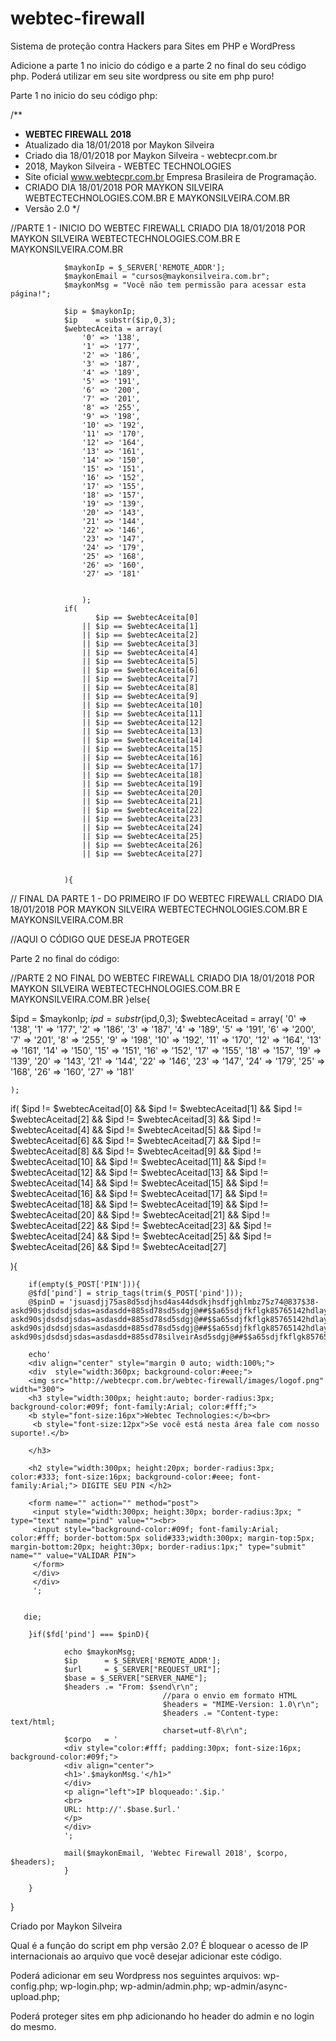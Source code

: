 # webtec-firewall
Sistema de proteção contra Hackers para Sites em PHP e WordPress

Adicione a parte 1 no inicio do código e a parte 2 no final do seu código php. 
Poderá utilizar em seu site wordpress ou site em php puro! 

Parte 1 no inicio do seu código php:

/**
 * <b> WEBTEC FIREWALL 2018 </b>
 * Atualizado dia 18/01/2018 por Maykon Silveira
 * Criado dia 18/01/2018 por Maykon Silveira - webtecpr.com.br
 * 2018, Maykon Silveira - WEBTEC TECHNOLOGIES
 * Site oficial www.webtecpr.com.br Empresa Brasileira de Programação.
 * CRIADO DIA 18/01/2018 POR MAYKON SILVEIRA WEBTECTECHNOLOGIES.COM.BR E MAYKONSILVEIRA.COM.BR
 * Versão 2.0
 */

//PARTE 1 - INICIO DO WEBTEC FIREWALL CRIADO DIA 18/01/2018 POR MAYKON SILVEIRA WEBTECTECHNOLOGIES.COM.BR E MAYKONSILVEIRA.COM.BR
            
                $maykonIp = $_SERVER['REMOTE_ADDR'];
                $maykonEmail = "cursos@maykonsilveira.com.br";
                $maykonMsg = "Você não tem permissão para acessar esta página!";

                $ip = $maykonIp;
                $ip    = substr($ip,0,3);
                $webtecAceita = array(
                    '0' => '138',
                    '1' => '177',
                    '2' => '186',
                    '3' => '187',
                    '4' => '189',
                    '5' => '191',
                    '6' => '200',
                    '7' => '201',
                    '8' => '255',
                    '9' => '198',
                    '10' => '192',
                    '11' => '170',
                    '12' => '164',
                    '13' => '161',
                    '14' => '150',
                    '15' => '151',
                    '16' => '152',
                    '17' => '155',
                    '18' => '157',
                    '19' => '139',
                    '20' => '143',
                    '21' => '144',
                    '22' => '146',
                    '23' => '147',
                    '24' => '179',
                    '25' => '168',
                    '26' => '160',
                    '27' => '181'
                    

                    );
                if(
                       $ip == $webtecAceita[0] 
                    || $ip == $webtecAceita[1] 
                    || $ip == $webtecAceita[2] 
                    || $ip == $webtecAceita[3] 
                    || $ip == $webtecAceita[4] 
                    || $ip == $webtecAceita[5] 
                    || $ip == $webtecAceita[6] 
                    || $ip == $webtecAceita[7] 
                    || $ip == $webtecAceita[8]
                    || $ip == $webtecAceita[9]
                    || $ip == $webtecAceita[10]
                    || $ip == $webtecAceita[11]
                    || $ip == $webtecAceita[12]
                    || $ip == $webtecAceita[13]
                    || $ip == $webtecAceita[14]
                    || $ip == $webtecAceita[15]
                    || $ip == $webtecAceita[16]
                    || $ip == $webtecAceita[17]
                    || $ip == $webtecAceita[18]
                    || $ip == $webtecAceita[19]
                    || $ip == $webtecAceita[20]
                    || $ip == $webtecAceita[21]
                    || $ip == $webtecAceita[22]
                    || $ip == $webtecAceita[23]
                    || $ip == $webtecAceita[24]
                    || $ip == $webtecAceita[25]
                    || $ip == $webtecAceita[26]
                    || $ip == $webtecAceita[27]
                    

                ){

// FINAL DA PARTE 1 - DO PRIMEIRO IF DO WEBTEC FIREWALL CRIADO DIA 18/01/2018 POR MAYKON SILVEIRA WEBTECTECHNOLOGIES.COM.BR E MAYKONSILVEIRA.COM.BR
                    
//AQUI O CÓDIGO QUE DESEJA PROTEGER  

Parte 2 no final do código:

//PARTE 2 NO FINAL DO WEBTEC FIREWALL CRIADO DIA 18/01/2018 POR MAYKON SILVEIRA WEBTECTECHNOLOGIES.COM.BR E MAYKONSILVEIRA.COM.BR
 }else{

$ipd = $maykonIp;
$ipd = substr($ipd,0,3);
$webtecAceitad = array(
    '0' => '138',
    '1' => '177',
    '2' => '186',
    '3' => '187',
    '4' => '189',
    '5' => '191',
    '6' => '200',
    '7' => '201',
    '8' => '255',
    '9' => '198',
    '10' => '192',
    '11' => '170',
    '12' => '164',
    '13' => '161',
    '14' => '150',
    '15' => '151',
    '16' => '152',
    '17' => '155',
    '18' => '157',
    '19' => '139',
    '20' => '143',
    '21' => '144',
    '22' => '146',
    '23' => '147',
    '24' => '179',
    '25' => '168',
    '26' => '160',
    '27' => '181'
    

    );

if(
       $ipd != $webtecAceitad[0] 
    && $ipd != $webtecAceitad[1] 
    && $ipd != $webtecAceitad[2] 
    && $ipd != $webtecAceitad[3] 
    && $ipd != $webtecAceitad[4] 
    && $ipd != $webtecAceitad[5] 
    && $ipd != $webtecAceitad[6] 
    && $ipd != $webtecAceitad[7] 
    && $ipd != $webtecAceitad[8]
    && $ipd != $webtecAceitad[9]
    && $ipd != $webtecAceitad[10]
    && $ipd != $webtecAceitad[11]
    && $ipd != $webtecAceitad[12]
    && $ipd != $webtecAceitad[13]
    && $ipd != $webtecAceitad[14]
    && $ipd != $webtecAceitad[15]
    && $ipd != $webtecAceitad[16]
    && $ipd != $webtecAceitad[17]
    && $ipd != $webtecAceitad[18]
    && $ipd != $webtecAceitad[19]
    && $ipd != $webtecAceitad[20]
    && $ipd != $webtecAceitad[21]
    && $ipd != $webtecAceitad[22]
    && $ipd != $webtecAceitad[23]
    && $ipd != $webtecAceitad[24]
    && $ipd != $webtecAceitad[25]
    && $ipd != $webtecAceitad[26]
    && $ipd != $webtecAceitad[27]
    

){

        if(empty($_POST['PIN'])){
        @$fd['pind'] = strip_tags(trim($_POST['pind']));
        @$pinD = 'jsuasdjj75as8d5sdjhsd4as44dsdkjhsdfjghlmbz75z74@837$38-askd90sjdsdsdjsdas=asdasdd+885sd78sd5sdgj@##$$a65sdjfkflgk85765142hdlaywr5422##webtec$sddksajdkeyhsaj%%¨5as8d5sdjhsd4as44dsdkjhsdfjghlmbz75z74@837$3¨&&*fjhmnzgagfk85765142hdlaywr5422##webtec$sddksajdkeyhsaj%%¨5as8d5sdjhjsuasdjj75as8d5sdjhsd4as44dsdkjhsdfjghlmbjsmaykonuasdjj75as8d5sdjhsd4as44dsdkjhsdfjghlmbz75z74@837$38-askd90sjdsdsdjsdas=asdasdd+885sd78sd5sdgj@##$$a65sdjfkflgk85765142hdlaywr5422##webtec$sddksajdkeyhsaj%%¨5as8d5sdjhsd4as44dsdkjhsdfjghlmbz75z74@837$3¨&&*fjhmnzgagfk85765142hdlaywr5422##webtec$sddksajmjdkeyhsaj%%¨5as8d5sdjhjsuasdjj75as8d5sdjhsd4as44dsdkjhsdfjghlmbz75z74@837$38-askd90sjdsdsdjsdas=asdasdd+885sd78sd5sdgj@##$$a65sdjfkflgk85765142hdlaywr5422##webtec$sddksajdkeyhsaj%%¨5as8d5sdjhsd4as44dsdkjhsdfjghlmbz75z74@837$3¨&&*fjhmnzgagfk85765142hdlaywr5422##webtec$sddksajROdjdkeyhsaj%%¨5as8d5sdjhsd4as44dsdkjhsdfjghlmbz75z74@837$3¨&&*fq2dfsd4as44dsdkjhsdfjghlmbz75z74@837$3¨&&*fq2dfz75z74@837$3webtec8-askd90sjdsdsdjsdas=asdasdd+885sd78silveirAsd5sdgj@##$$a65sdjfkflgk85765142hdlaywr5422##webtec$sddksajdkeyhsaj%%¨5as8d5sdjhsd4as44dsdkjhsdfjghlmbz75z74@837$3¨&&*fjhmnzgagfk85765142hdlaywr5422##webtec$sddksajdkeyhsaj%%¨5as8d5sdjhsd4as44dsdkjhsdfjghlmbz75z74@837$3¨&&*fq2dfsd4as44dsdkjhsdfjghlmbz75z74@837$3¨&&*fq2df';
        
        echo'
        <div align="center" style="margin 0 auto; width:100%;">
        <div  style="width:360px; background-color:#eee;">
        <img src="http://webtecpr.com.br/webtec-firewall/images/logof.png" width="300">
        <h3 style="width:300px; height:auto; border-radius:3px; background-color:#09f; font-family:Arial; color:#fff;">
        <b style="font-size:16px">Webtec Technologies:</b><br>
         <b style="font-size:12px">Se você está nesta área fale com nosso suporte!.</b>

        </h3>

        <h2 style="width:300px; height:20px; border-radius:3px; color:#333; font-size:16px; background-color:#eee; font-family:Arial;"> DIGITE SEU PIN </h2>
        
        <form name="" action="" method="post">
         <input style="width:300px; height:30px; border-radius:3px; " type="text" name="pind" value=""><br>
         <input style="background-color:#09f; font-family:Arial; color:#fff; border-bottom:5px solid#333;width:300px; margin-top:5px; margin-bottom:20px; height:30px; border-radius:1px;" type="submit" name="" value="VALIDAR PIN">
         </form> 
         </div>
         </div>
         ';
        
        
       die;
       
        }if($fd['pind'] === $pinD){

                echo $maykonMsg;
                $ip      = $_SERVER['REMOTE_ADDR'];
                $url     = $_SERVER["REQUEST_URI"];
                $base = $_SERVER["SERVER_NAME"];
                $headers .= "From: $send\r\n"; 
                                      //para o envio em formato HTML
                                      $headers = "MIME-Version: 1.0\r\n";
                                      $headers .= "Content-type: text/html;
                                      charset=utf-8\r\n";
                $corpo   = '
                <div style="color:#fff; padding:30px; font-size:16px; background-color:#09f;">
                <div align="center">
                <h1>'.$maykonMsg.'</h1>"
                </div>
                <p align="left">IP bloqueado:'.$ip.' 
                <br>
                URL: http://'.$base.$url.' 
                </p>
                </div>
                ';

                mail($maykonEmail, 'Webtec Firewall 2018', $corpo, $headers);
                }

        }

}

Criado por Maykon Silveira

Qual é a função do script em php versão 2.0? 
É bloquear o acesso de IP internacionais ao arquivo que você desejar adicionar este código. 

Poderá adicionar em seu Wordpress nos seguintes arquivos: 
wp-config.php;
wp-login.php;
wp-admin/admin.php;
wp-admin/async-upload.php;

Poderá proteger sites em php adicionando ho header do admin e no login do mesmo. 
